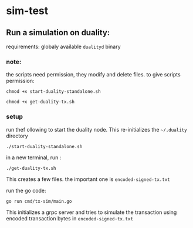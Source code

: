 # sim-test

## Run a simulation on duality:

requirements: globaly available `dualityd` binary

### note:
the scripts need permission, they modify and delete files.
to give scripts permission:

`chmod +x start-duality-standalone.sh`

`chmod +x get-duality-tx.sh`

### setup

run thef ollowing to start the duality node. This re-initializes the `~/.duality` directory

 `./start-duality-standalone.sh`

in a new terminal, run :

`./get-duality-tx.sh`


This creates a few files. the important one is `encoded-signed-tx.txt`


run the go code:

`go run cmd/tx-sim/main.go`

This initializes a grpc server and tries to simulate the transaction using encoded transaction bytes in `encoded-signed-tx.txt`
